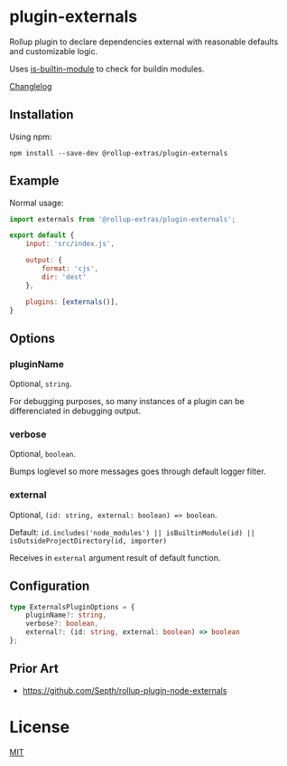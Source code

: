 # plugin-externals

Rollup plugin to declare dependencies external with reasonable defaults and customizable logic.

Uses [is-builtin-module](https://www.npmjs.com/package/is-builtin-module) to check for buildin modules.

[Changlelog](./CHANGELOG.md)

## Installation

Using npm:
```
npm install --save-dev @rollup-extras/plugin-externals
```

## Example

Normal usage:

```javascript
import externals from '@rollup-extras/plugin-externals';

export default {
	input: 'src/index.js',

    output: {
        format: 'cjs',
        dir: 'dest'
    },

	plugins: [externals()],
}
```

## Options

### pluginName

Optional, `string`.

For debugging purposes, so many instances of a plugin can be differenciated in debugging output.

### verbose

Optional, `boolean`.

Bumps loglevel so more messages goes through default logger filter.

### external

Optional, `(id: string, external: boolean) => boolean`.

Default: `id.includes('node_modules') || isBuiltinModule(id) || isOutsideProjectDirectory(id, importer)`

Receives in `external` argument result of default function.

## Configuration

```typescript
type ExternalsPluginOptions = {
    pluginName?: string,
    verbose?: boolean,
    external?: (id: string, external: boolean) => boolean
};
```

## Prior Art

- https://github.com/Septh/rollup-plugin-node-externals

# License

[MIT](./LICENSE)